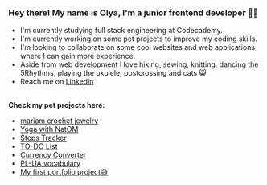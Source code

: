 
### Hey there! My name is Olya, I'm a junior frontend developer 👩‍💻

+ I'm currently studying full stack engineering at Codecademy.
+ I'm currently working on some pet projects to improve my coding skills.
+ I'm looking to collaborate on some cool websites and web applications where I can gain more experience.
+ Aside from web development I love hiking, sewing, knitting, dancing the 5Rhythms, playing the ukulele, postcrossing and cats 😸
+ Reach me on [Linkedin](https://www.linkedin.com/in/olya-ponomarova-aa78a0156/)
##
**Check my pet projects here:**
   - [mariam crochet jewelry](https://mariam-crochet-jewelry.vercel.app/)
   - [Yoga with NatOM](https://jogaznatom.netlify.app/)
   - [Steps Tracker](https://steps-tracker-pp3.netlify.app/)
   - [TO-DO List](https://react-to-do-list-pp2.netlify.app)
   - [Currency Converter](https://currency-converter-pp1.netlify.app)
   - [PL-UA vocabulary](https://pl-ua-vocabulary-with-flashcards.netlify.app/)   
   - [My first portfolio project:sweat_smile:](https://maryna-kambur-artist-portfolio.netlify.app/)
